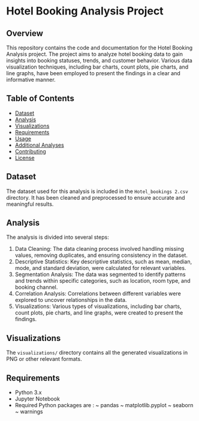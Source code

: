 # Hotel Booking Analysis Project

## Overview
This repository contains the code and documentation for the Hotel Booking Analysis project. The project aims to analyze hotel booking data to gain insights into booking statuses, trends, and customer behavior. Various data visualization techniques, including bar charts, count plots, pie charts, and line graphs, have been employed to present the findings in a clear and informative manner.

## Table of Contents
- [Dataset](#dataset)
- [Analysis](#analysis)
- [Visualizations](#visualizations)
- [Requirements](#requirements)
- [Usage](#usage)
- [Additional Analyses](#additional-analyses)
- [Contributing](#contributing)
- [License](#license)

## Dataset
The dataset used for this analysis is included in the `Hotel_bookings 2.csv` directory. It has been cleaned and preprocessed to ensure accurate and meaningful results.

## Analysis
The analysis is divided into several steps:
1. Data Cleaning: The data cleaning process involved handling missing values, removing duplicates, and ensuring consistency in the dataset.
2. Descriptive Statistics: Key descriptive statistics, such as mean, median, mode, and standard deviation, were calculated for relevant variables.
3. Segmentation Analysis: The data was segmented to identify patterns and trends within specific categories, such as location, room type, and booking channel.
4. Correlation Analysis: Correlations between different variables were explored to uncover relationships in the data.
5. Visualizations: Various types of visualizations, including bar charts, count plots, pie charts, and line graphs, were created to present the findings.

## Visualizations
The `visualizations/` directory contains all the generated visualizations in PNG or other relevant formats.

## Requirements
- Python 3.x
- Jupyter Notebook
- Required Python packages are :
  ~  pandas
  ~ matplotlib.pyplot
  ~ seaborn
  ~ warnings
